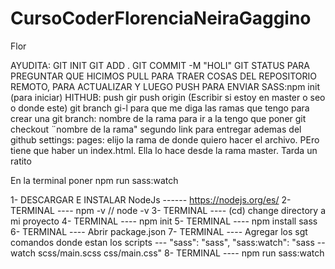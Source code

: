 # CursoCoderFlorenciaNeiraGaggino
Flor

AYUDITA:
GIT INIT 
GIT ADD . 
GIT COMMIT -M "HOLI"
GIT STATUS PARA PREGUNTAR QUE HICIMOS
PULL PARA TRAER COSAS DEL REPOSITORIO REMOTO, PARA ACTUALIZAR Y LUEGO PUSH PARA ENVIAR
SASS:npm init (para iniciar)
HITHUB: push gir push origin (Escribir si estoy en master o seo o donde este)
git branch gi-l para que me diga las ramas que tengo
para crear una git branch: nombre de la rama
para ir a la tengo que poner git checkout ¨nombre de la rama"
segundo link para entregar ademas del github
settings: pages: elijo la rama de donde quiero hacer el archivo. PEro tiene que haber un index.html. Ella lo hace desde la rama master. Tarda un ratito

En la terminal poner npm run sass:watch


1- DESCARGAR E INSTALAR NodeJs ------ https://nodejs.org/es/
2- TERMINAL ---- npm -v  // node -v
3- TERMINAL ---- (cd) change directory a mi proyecto
4- TERMINAL ---- npm init
5- TERMINAL ---- npm install sass
6- TERMINAL ---- Abrir package.json
7- TERMINAL ---- Agregar los sgt comandos donde estan los scripts --- 
		"sass": "sass",
		"sass:watch": "sass --watch scss/main.scss  css/main.css"
8- TERMINAL ---- npm run sass:watch
